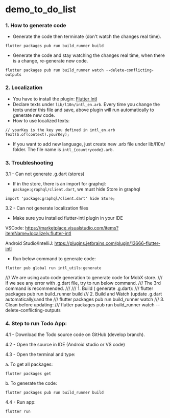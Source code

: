 # demo_to_do_list

### 1. How to generate code

- Generate the code then terminate (don't watch the changes real time).

```
flutter packages pub run build_runner build
```

- Generate the code and stay watching the changes real time, when there is a change, re-generate new
  code.

```
flutter packages pub run build_runner watch --delete-conflicting-outputs
```

### 2. Localization

- You have to install the
  plugin: [Flutter Intl](https://plugins.jetbrains.com/plugin/13666-flutter-intl )
- Declare texts under `lib/l10n/intl_en.arb`. Every time you change the texts under this file and
  save, above plugin will run automatically to generate new code.
- How to use localized texts:

```
// yourKey is the key you defined in intl_en.arb
Text(S.of(context).yourKey);
```

- If you want to add new language, just create new .arb file under lib/l10n/ folder. The file name
  is `intl_{countrycode}.arb`.

### 3. Troubleshooting

3.1 - Can not generate .g.dart (stores)

- If in the store, there is an import for graphql: `package:graphql/client.dart`, we must hide Store
  in graphql

```
import 'package:graphql/client.dart' hide Store;
```

3.2 - Can not generate localization files

- Make sure you installed flutter-intl plugin in your IDE

VSCode: https://marketplace.visualstudio.com/items?itemName=localizely.flutter-intl

Android Studio/IntelliJ: https://plugins.jetbrains.com/plugin/13666-flutter-intl

- Run below command to generate code:

```
flutter pub global run intl_utils:generate
```

/// We are using auto code generation to generate code for MobX store. /// If we see any error with
.g.dart file, try to run below command. /// The 3rd command is recommended. /// /// 1. Build (
generate .g.dart):
/// flutter packages pub run build_runner build /// 2. Build and Watch (update .g.dart
automatically):and the /// flutter packages pub run build_runner watch /// 3. Clean before updating:
/// flutter packages pub run build_runner watch --delete-conflicting-outputs

### 4. Step to run Todo App:

4.1 - Download the Todo source code on GitHub (develop branch).

4.2 - Open the source in IDE (Android studio or VS code)

4.3 - Open the terminal and type:

a. To get all packages:

```
flutter packages get
```

b. To generate the code:

```
flutter packages pub run build_runner build
```

4.4 - Run app:

```
flutter run
```